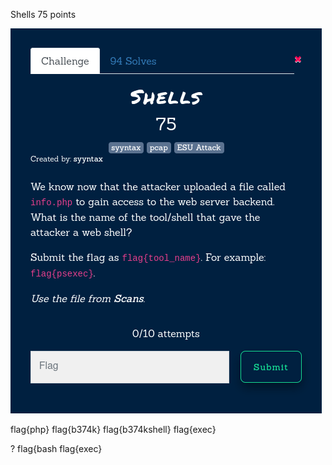 Shells
75 points

![](shells-01.png)


flag{php}
flag{b374k}
flag{b374kshell}
flag{exec}


?
flag{bash
flag{exec}


